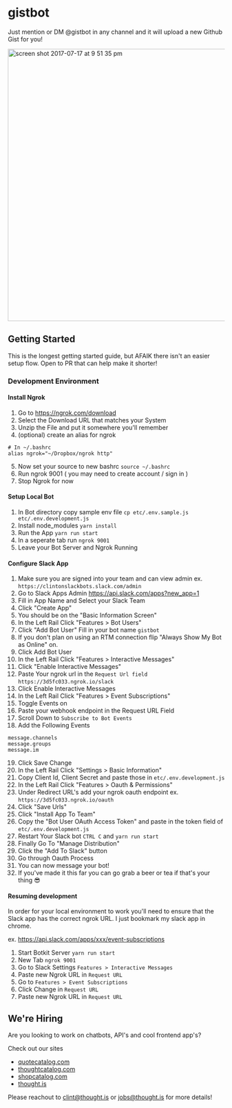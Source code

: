 # gistbot
Just mention or DM @gistbot in any channel and it will upload a new Github Gist for you!

<img width="631" alt="screen shot 2017-07-17 at 9 51 35 pm" src="https://user-images.githubusercontent.com/523933/28297123-2e861d36-6b3a-11e7-86b2-31efe13ddb74.png">

## Getting Started
This is the longest getting started guide, but AFAIK there isn't an easier setup flow. Open to PR that can help make it shorter!

### Development Environment

#### Install Ngrok

1. Go to https://ngrok.com/download
2. Select the Download URL that matches your System
3. Unzip the File and put it somewhere you'll remember
4. (optional) create an alias for ngrok

```
# In ~/.bashrc
alias ngrok="~/Dropbox/ngrok http"
```

5. Now set your source to new bashrc `source ~/.bashrc`
6. Run ngrok 9001 ( you may need to create account / sign in )
7. Stop Ngrok for now

#### Setup Local Bot

1. In Bot directory copy sample env file `cp etc/.env.sample.js etc/.env.development.js`
2. Install node_modules `yarn install`
3. Run the App `yarn run start`
4. In a seperate tab run `ngrok 9001`
5. Leave your Bot Server and Ngrok Running

#### Configure Slack App

1. Make sure you are signed into your team and can view admin ex. `https://clintonslackbots.slack.com/admin`
2. Go to Slack Apps Admin https://api.slack.com/apps?new_app=1
3. Fill in App Name and Select your Slack Team
4. Click "Create App"
5. You should be on the "Basic Information Screen"
6. In the Left Rail Click "Features > Bot Users"
7. Click "Add Bot User" Fill in your bot name `gistbot`
8. If you don't plan on using an RTM connection flip "Always Show My Bot as Online" on.
9. Click Add Bot User
10. In the Left Rail Click "Features > Interactive Messages"
11. Click "Enable Interactive Messages"
12. Paste Your ngrok url in the `Request Url field` `https://3d5fc033.ngrok.io/slack`
13. Click Enable Interactive Messages
14. In the Left Rail Click "Features > Event Subscriptions"
15. Toggle Events on
16. Paste your webhook endpoint in the Request URL Field
17. Scroll Down to `Subscribe to Bot Events`
18. Add the Following Events
```
message.channels
message.groups
message.im
```
19. Click Save Change
20. In the Left Rail Click "Settings > Basic Information"
21. Copy Client Id, Client Secret and paste those in `etc/.env.development.js`
22. In the Left Rail Click "Features > Oauth & Permissions"
23. Under Redirect URL's add your ngrok oauth endpoint ex. `https://3d5fc033.ngrok.io/oauth`
24. Click "Save Urls"
25. Click "Install App To Team"
26. Copy the "Bot User OAuth Access Token" and paste in the token field of `etc/.env.development.js`
27. Restart Your Slack bot `CTRL C` and `yarn run start`
28. Finally Go To "Manage Distribution"
29. Click the "Add To Slack" button
30. Go through Oauth Process
31. You can now message your bot!
32. If you've made it this far you can go grab a beer or tea if that's your thing 😎

#### Resuming development
In order for your local environment to work you'll need to ensure that the Slack app has the correct ngrok URL. I just bookmark my slack app in chrome.

ex. https://api.slack.com/apps/xxx/event-subscriptions

1. Start Botkit Server `yarn run start`
2. New Tab `ngrok 9001`
3. Go to Slack Settings `Features > Interactive Messages`
4. Paste new Ngrok URL in `Request URL`
5. Go to `Features > Event Subscriptions`
6. Click Change in `Request URL`
7. Paste new Ngrok URL in `Request URL`

## We're Hiring
Are you looking to work on chatbots, API's and cool frontend app's?

Check out our sites
- [quotecatalog.com](https://quotecatalog.com)
- [thoughtcatalog.com](https://thoughtcatalog.com)
- [shopcatalog.com](https://shopcatalog.com)
- [thought.is](https://thought.is)

Please reachout to clint@thought.is or jobs@thought.is for more details!